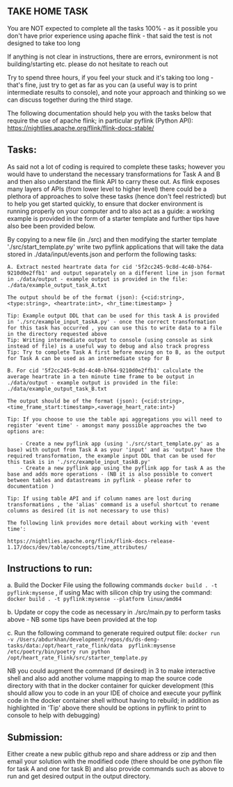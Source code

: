 ## TAKE HOME TASK ##

You are NOT expected to complete all the tasks 100% - as it possible you don't have prior experience using apache flink - that 
said the test is not designed to take too long

If anything is not clear in instructions, there are errors, evnironment is not building/starting etc. please do not hesitate to reach out 

Try to spend three hours, if you feel your stuck and it's taking too long - that's fine, just try to get as far as you can (a useful way is to print intermediate results to console), and note your approach and thinking so we can 
discuss together during the third stage.


The following documentation should help you with the tasks below that require the use of apache flink; in particular pyflink (Python API): https://nightlies.apache.org/flink/flink-docs-stable/

## Tasks: 

As said not a lot of coding is required to complete these tasks; however you would have to understand the necessary transformations for Task A and B and then also 
understand the flink API to carry these out. As flink exposes many layers of APIs (from lower level to higher level) there could be a plethora of approaches to solve
these tasks (hence don't feel restricted) but to help you get started quickly, to ensure that docker environment is running properly on your computer and to also act as a guide:
a working example is provided in the form of a starter template and further tips have also bee been provided below. 


By copying to a new file (in ./src) and then modifying the starter template './src/start_template.py' write two pyflink applications that will take the data stored in ./data/input/events.json and perform the following tasks: 


    A. Extract nested heartrate data for cid '5f2cc245-9c8d-4c40-b764-9210d0e2ffb1' and output separately on a different line in json format in ./data/output - example output is provided in the file: ./data/example_output_task_A.txt

    The output should be of the format (json): {<cid:string>, <type:string>, <heartrate:int>, <hr_time:timestamp> }

    Tip: Example output DDL that can be used for this task A is provided in './src/example_input_taskA.py' - once the correct transformation for this task has occurred , you can use this to write data to a file in the directory requested above
    Tip: Writing intermediate output to console (using console as sink instead of file) is a useful way to debug and also track progress
    Tip: Try to complete Task A first before moving on to B, as the output for Task A can be used as an intermediate step for B

    B. For cid '5f2cc245-9c8d-4c40-b764-9210d0e2ffb1' calculate the average heartrate in a ten minute time frame to be output in ./data/output - example output is provided in the file: ./data/example_output_task_B.txt

    The output should be of the format (json): {<cid:string>,<time_frame_start:timestamp>,<average_heart_rate:int>}

    Tip: If you choose to use the table api aggregations you will need to register 'event time' - amongst many possible approaches the two options are: 

        - Create a new pyflink app (using './src/start_template.py' as a base) with output from Task A as your 'input' and as 'output' have the required transformation, the example input DDL that can be used for this task is in './src/example_input_taskB.py'
        - Create a new pyflink app using the pyflink app for task A as the base and adds more operations - (NB it is also possible to convert between tables and datastreams in pyflink - please refer to documentation )

    Tip: If using table API and if column names are lost during transformations , the 'alias' command is a useful shortcut to rename columns as desired (it is not necessary to use this)
    
    The following link provides more detail about working with 'event time': 
    
    https://nightlies.apache.org/flink/flink-docs-release-1.17/docs/dev/table/concepts/time_attributes/


## Instructions to run: 

 a.  Build the Docker File using the following commands ```docker build . -t pyflink:mysense``` , if using Mac with silicon chip try using the command: ```docker build . -t pyflink:mysense --platform linux/amd64 ```

 b. Update or copy the code as necessary in ./src/main.py to perform tasks above - NB some tips have been provided at the top

 c. Run the following command to generate required output file: ```docker run  -v /Users/abdurkhan/development/repos/ds/ds-deng-tasks/data:/opt/heart_rate_flink/data  pyflink:mysense  /etc/poetry/bin/poetry run python /opt/heart_rate_flink/src/starter_template.py```


NB you could augment the command (if desired) in 3 to make interactive shell and also add another volume mapping to map the source code directory with that in the docker container for quicker development (this should allow you to code in an your IDE of choice and execute your pyflink code in the docker container shell without having to rebuild; in addition as highlighted in 'Tip' above there should be options in pyflink to print to console to help with debugging) 


## Submission: 

Either create a new public github repo and share address or zip and then email your solution with the modified code  (there should be one python file for task A and one for task B) and also provide commands such as above to run and get desired output in the output directory. 
 
